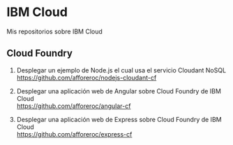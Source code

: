# IBM Cloud 
Mis repositorios sobre IBM Cloud

## Cloud Foundry

1. Desplegar un ejemplo de Node.js el cual usa el servicio Cloudant NoSQL<br>
https://github.com/afforeroc/nodejs-cloudant-cf

2. Desplegar una aplicación web de Angular sobre Cloud Foundry de IBM Cloud<br>
https://github.com/afforeroc/angular-cf

3. Desplegar una aplicación web de Express sobre Cloud Foundry de IBM Cloud<br>
https://github.com/afforeroc/express-cf
